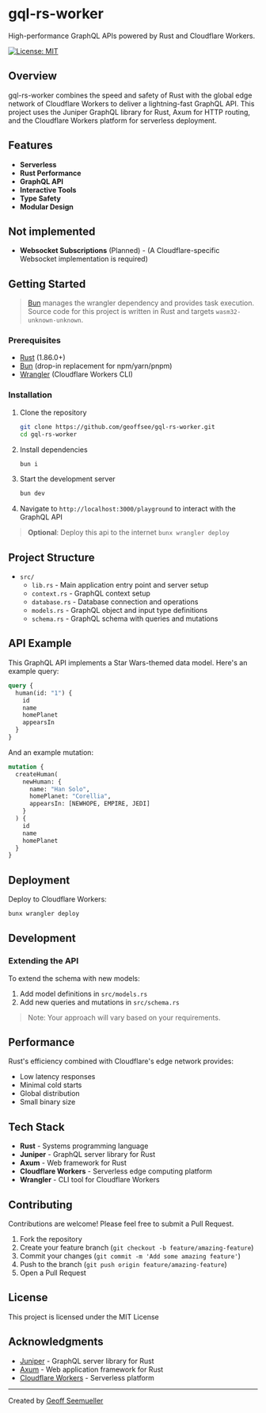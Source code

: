 # gql-rs-worker

High-performance GraphQL APIs powered by Rust and Cloudflare Workers.

[![License: MIT](https://img.shields.io/badge/License-MIT-yellow.svg)](https://opensource.org/licenses/MIT)

## Overview

gql-rs-worker combines the speed and safety of Rust with the global edge network of Cloudflare Workers to deliver a lightning-fast GraphQL API. This project uses the Juniper GraphQL library for Rust, Axum for HTTP routing, and the Cloudflare Workers platform for serverless deployment.

## Features

- **Serverless**
- **Rust Performance**
- **GraphQL API**
- **Interactive Tools**
- **Type Safety**
- **Modular Design**

## Not implemented
- **Websocket Subscriptions** (Planned) - (A Cloudflare-specific Websocket implementation is required)

## Getting Started

> [Bun](https://bun.sh) manages the wrangler dependency and provides task execution. Source code for this project is written in Rust and targets `wasm32-unknown-unknown`.    

### Prerequisites

- [Rust](https://www.rust-lang.org/tools/install) (1.86.0+)
- [Bun](https://bun.sh) (drop-in replacement for npm/yarn/pnpm)
- [Wrangler](https://developers.cloudflare.com/workers/wrangler/install-and-update/) (Cloudflare Workers CLI)

### Installation

1. Clone the repository
   ```bash
   git clone https://github.com/geoffsee/gql-rs-worker.git
   cd gql-rs-worker
   ```

2. Install dependencies
   ```bash
   bun i
   ```

3. Start the development server
   ```bash
   bun dev
   ```

4. Navigate to `http://localhost:3000/playground` to interact with the GraphQL API

> **Optional**: Deploy this api to the internet `bunx wrangler deploy`

## Project Structure

- `src/`
    - `lib.rs` - Main application entry point and server setup
    - `context.rs` - GraphQL context setup
    - `database.rs` - Database connection and operations
    - `models.rs` - GraphQL object and input type definitions
    - `schema.rs` - GraphQL schema with queries and mutations

## API Example

This GraphQL API implements a Star Wars-themed data model. Here's an example query:

```graphql
query {
  human(id: "1") {
    id
    name
    homePlanet
    appearsIn
  }
}
```

And an example mutation:

```graphql
mutation {
  createHuman(
    newHuman: {
      name: "Han Solo",
      homePlanet: "Corellia",
      appearsIn: [NEWHOPE, EMPIRE, JEDI]
    }
  ) {
    id
    name
    homePlanet
  }
}
```

## Deployment

Deploy to Cloudflare Workers:

```bash
bunx wrangler deploy
```

## Development

### Extending the API

To extend the schema with new models:

1. Add model definitions in `src/models.rs`
2. Add new queries and mutations in `src/schema.rs`

> Note: Your approach will vary based on your requirements. 


## Performance

Rust's efficiency combined with Cloudflare's edge network provides:

- Low latency responses
- Minimal cold starts
- Global distribution
- Small binary size

## Tech Stack

- **Rust** - Systems programming language
- **Juniper** - GraphQL server library for Rust
- **Axum** - Web framework for Rust
- **Cloudflare Workers** - Serverless edge computing platform
- **Wrangler** - CLI tool for Cloudflare Workers

## Contributing

Contributions are welcome! Please feel free to submit a Pull Request.

1. Fork the repository
2. Create your feature branch (`git checkout -b feature/amazing-feature`)
3. Commit your changes (`git commit -m 'Add some amazing feature'`)
4. Push to the branch (`git push origin feature/amazing-feature`)
5. Open a Pull Request

## License

This project is licensed under the MIT License

## Acknowledgments

- [Juniper](https://github.com/graphql-rust/juniper) - GraphQL server library for Rust
- [Axum](https://github.com/tokio-rs/axum) - Web application framework for Rust
- [Cloudflare Workers](https://workers.cloudflare.com/) - Serverless platform

---

Created by [Geoff Seemueller](https://github.com/geoffsee)